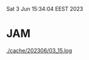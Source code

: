 Sat  3 Jun 15:34:04 EEST 2023
# JAM
<a href='./cache/202306/03_15.log'>./cache/202306/03_15.log</a>
